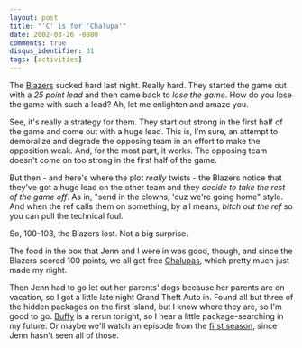 ```yaml
---
layout: post
title: "'C' is for 'Chalupa'"
date: 2002-03-26 -0800
comments: true
disqus_identifier: 31
tags: [activities]
---
```

The [Blazers](http://www.nba.com/blazers/) sucked hard last night.
Really hard. They started the game out with a *25 point lead* and then
came back to *lose the game*. How do you lose the game with such a lead?
Ah, let me enlighten and amaze you.

 See, it's really a strategy for them. They start out strong in the
first half of the game and come out with a huge lead. This is, I'm sure,
an attempt to demoralize and degrade the opposing team in an effort to
make the opposition weak. And, for the most part, it works. The opposing
team doesn't come on too strong in the first half of the game.

 But then - and here's where the plot *really* twists - the Blazers
notice that they've got a huge lead on the other team and they *decide
to take the rest of the game off*. As in, "send in the clowns, 'cuz
we're going home" style. And when the ref calls them on something, by
all means, *bitch out the ref* so you can pull the technical foul.

 So, 100-103, the Blazers lost. Not a big surprise.

 The food in the box that Jenn and I were in was good, though, and since
the Blazers scored 100 points, we all got free
[Chalupas](http://www.tacobell.com/), which pretty much just made my
night.

 Then Jenn had to go let out her parents' dogs because her parents are
on vacation, so I got a little late night Grand Theft Auto in. Found all
but three of the hidden packages on the first island, but I know where
they are, so I'm good to go. [Buffy](http://www.buffy.com/) is a rerun
tonight, so I hear a little package-searching in my future. Or maybe
we'll watch an episode from the [first
season](http://www.amazon.com/exec/obidos/ASIN/B00005221I/mhsvortex),
since Jenn hasn't seen all of those.
